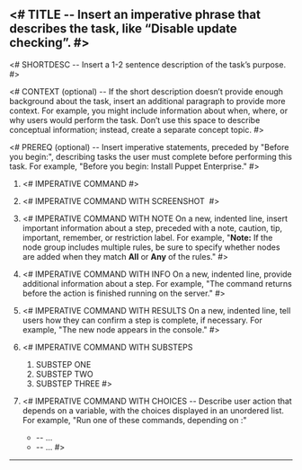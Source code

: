 <!--Tasks describe a procedure the user performs. Tasks typically include 7 or fewer steps. Consider breaking longer tasks into a multi-task process. Avoid shoehorning conceptual or reference information into tasks so that the task is more navigable and reusable.-->

## <# TITLE -- Insert an imperative phrase that describes the task, like “Disable update checking”. #>

<# SHORTDESC -- Insert a 1-2 sentence description of the task’s purpose. #>

<# CONTEXT (optional) -- If the short description doesn’t provide enough background about the task, insert an additional paragraph to provide more context. For example, you might include information about when, where, or why users would perform the task. Don’t use this space to describe conceptual information; instead, create a separate concept topic. #>

<# PREREQ (optional) -- Insert imperative statements, preceded by "Before you begin:", describing tasks the user must complete before performing this task. For example, "Before you begin: Install Puppet Enterprise." #>

1. <# IMPERATIVE COMMAND #>

2. <# IMPERATIVE COMMAND WITH SCREENSHOT
   ![<IMAGE TITLE>](./images/<FILENAME.PNG>) #>

3. <# IMPERATIVE COMMAND WITH NOTE
   On a new, indented line, insert important information about a step, preceded with a note, caution, tip, important, remember, or restriction label. For example, "**Note:** If the node group includes multiple rules, be sure to specify whether nodes are added when they match **All** or **Any** of the rules." #>

4. <# IMPERATIVE COMMAND WITH INFO
   On a new, indented line, provide additional information about a step. For example, "The command returns before the action is finished running on the server." #>

5. <# IMPERATIVE COMMAND WITH RESULTS
   On a new, indented line, tell users how they can confirm a step is complete, if necessary. For example, "The new node appears in the console." #>

6. <# IMPERATIVE COMMAND WITH SUBSTEPS
   1. SUBSTEP ONE
   2. SUBSTEP TWO
   3. SUBSTEP THREE #>

7. <# IMPERATIVE COMMAND WITH CHOICES -- Describe user action that depends on a variable, with the choices displayed in an unordered list. For example, "Run one of these commands, depending on <DECIDING FACTOR>:"
   - <CHOICE ONE> -- ...
   - <CHOICE TWO> -- ... #>


* * *
